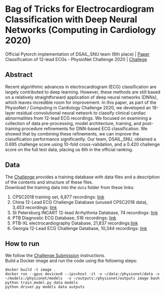 # Bag of Tricks for Electrocardiogram Classification with Deep Neural Networks (Computing in Cardiology 2020)
Official Pytorch implementation of DSAIL_SNU team (6th place) | [Paper](https://www.cinc.org/archives/2020/pdf/CinC2020-328.pdf) <br/>
Classification of 12-lead ECGs - PhysioNet Challenge 2020 | [Challege](https://physionetchallenges.github.io/2020/) <br/>

## Abstract
Recent algorithmic advances in electrocardiogram (ECG) classification are largely contributed to deep learning. However, these methods are still based on a relatively straightforward application of deep neural networks (DNNs), which leaves incredible room for improvement. In this paper, as part of the PhysioNet / Computing in Cardiology Challenge 2020, we developed an 18-layer residual convolutional neural network to classify clinical cardiac abnormalities from 12-lead ECG recordings. We focused on examining a collection of data pre-processing, model architecture, training, and post-training procedure refinements for DNN-based ECG classification. We showed that by combining these refinements, we can improve the classification performance significantly. Our team, DSAIL_SNU, obtained a 0.695 challenge score using 10-fold cross-validation, and a 0.420 challenge score on the full test data, placing us 6th in the official ranking. <br>

## Data
The [Challenge](https://physionetchallenges.github.io/2020/) provides a training database with data files and a description of the contents and structure of these files. <br/>
Download the training data into the `data` folder from these links:
1. CPSC2018 training set, 6,877 recordings: [link](https://storage.cloud.google.com/physionet-challenge-2020-12-lead-ecg-public/PhysioNetChallenge2020_Training_CPSC.tar.gz)
2. China 12-Lead ECG Challenge Database (unused CPSC2018 data), 3,453 recordings: [link](https://storage.cloud.google.com/physionet-challenge-2020-12-lead-ecg-public/PhysioNetChallenge2020_Training_2.tar.gz)
3. St Petersburg INCART 12-lead Arrhythmia Database, 74 recordings: [link](https://storage.cloud.google.com/physionet-challenge-2020-12-lead-ecg-public/PhysioNetChallenge2020_Training_StPetersburg.tar.gz)
4. PTB Diagnostic ECG Database, 516 recordings: [link](https://storage.cloud.google.com/physionet-challenge-2020-12-lead-ecg-public/PhysioNetChallenge2020_Training_PTB.tar.gz)
5. PTB-XL electrocardiography Database, 21,837 recordings:[link](https://storage.googleapis.com/physionet-challenge-2020-12-lead-ecg-public/PhysioNetChallenge2020_Training_PTB-XL.tar.gz)
6. Georgia 12-Lead ECG Challenge Database, 10,344 recordings: [link](https://storage.cloud.google.com/physionet-challenge-2020-12-lead-ecg-public/PhysioNetChallenge2020_Training_E.tar.gz)

## How to run
We follow the [Challenge Submission](https://moody-challenge.physionet.org/2020/submissions) instructions. <br/>
Build a Docker image and run the code using the following steps:
```
docker build -t image .
docker run --gpus device=0 --ipc=host -it -v ~/data:/physionet/data -v ~/models:/physionet/models  -v ~/outputs:/physionet/outputs image bash
python train_model.py data models
python driver.py models data outputs
```
